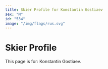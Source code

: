 ```yaml
---
title: Skier Profile for Konstantin Gostiaev
sex: "M"
id: "534"
image: "/img/flags/rus.svg" 
---
```


# Skier Profile

This page is for: Konstantin Gostiaev.
    